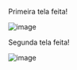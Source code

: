 Primeira tela feita!

![image](https://github.com/user-attachments/assets/9ee02a17-7b5b-4e39-b292-2bf07e5da28f)

Segunda tela feita!

![image](https://github.com/user-attachments/assets/55eaca4f-fa4f-474c-827e-c73484c6588f)
